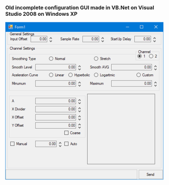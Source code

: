 ### Old incomplete configuration GUI made in VB.Net on Visual Studio 2008 on Windows XP


<img src="2024-03-21-000143-Form1.gif" align="center" width="500">


